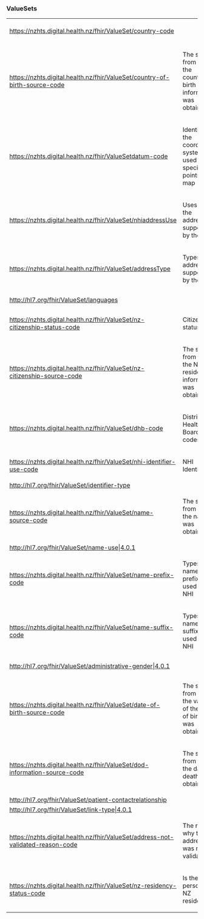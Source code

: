 <h3>ValueSets</h3>
<table class='table table-bordered table-condensed'>
<tr>
<td><a href="https://nzhts.digital.health.nz/fhir/ValueSet/country-code">https://nzhts.digital.health.nz/fhir/ValueSet/country-code</a> </td>
<td>  </td>
<td>
<div>Extension.extension.value[x]</div>
<div>Address.country</div>
<div>Patient.address.country</div>
</td>
</tr>
<tr>
<td><a href="ValueSet-country-of-birth-information-source.html">https://nzhts.digital.health.nz/fhir/ValueSet/country-of-birth-source-code</a> </td>
<td> <p>The source from which the country of birth information was obtained</p> </td>
<td>
</td>
</tr>
<tr>
<td><a href="ValueSet-Datum.html">https://nzhts.digital.health.nz/fhir/ValueSetdatum-code</a> </td>
<td> <p>Identifies the coordinate system used to specify points on a map</p> </td>
<td>
<div>Address.extension.extension.value[x]</div>
<div>Patient.address.extension.extension.value[x]</div>
</td>
</tr>
<tr>
<td><a href="ValueSet-nhi-address-use.html">https://nzhts.digital.health.nz/fhir/ValueSet/nhiaddressUse</a> </td>
<td> <p>Uses of the address supported by the NHI</p> </td>
<td>
<div>Address.use</div>
<div>Patient.address.use</div>
</td>
</tr>
<tr>
<td><a href="ValueSet-nhi-address-type.html">https://nzhts.digital.health.nz/fhir/ValueSet/addressType</a> </td>
<td> <p>Types of address supported by the NHI</p> </td>
<td>
<div>Address.type</div>
<div>Patient.address.type</div>
</td>
</tr>
<tr>
<td><a href="http://hl7.org/fhir/ValueSet/languages">http://hl7.org/fhir/ValueSet/languages</a> </td>
<td>  </td>
<td>
<div>Patient.language</div>
<div>Patient.communication.language</div>
</td>
</tr>
<tr>
<td><a href="ValueSet-citizenship-status.html">https://nzhts.digital.health.nz/fhir/ValueSet/nz-citizenship-status-code</a> </td>
<td> <p>Citizenship status</p> </td>
<td>
<div>Patient.extension.extension.value[x]</div>
</td>
</tr>
<tr>
<td><a href="ValueSet-nz-residency-information-source.html">https://nzhts.digital.health.nz/fhir/ValueSet/nz-citizenship-source-code</a> </td>
<td> <p>The source from which the NZ residency information was obtained</p> </td>
<td>
</td>
</tr>
<tr>
<td><a href="ValueSet-dhb.html">https://nzhts.digital.health.nz/fhir/ValueSet/dhb-code</a> </td>
<td> <p>District Health Board codes</p> </td>
<td>
<div>Patient.extension.value[x]</div>
</td>
</tr>
<tr>
<td><a href="ValueSet-NhiIdentifierUse.html">https://nzhts.digital.health.nz/fhir/ValueSet/nhi-identifier-use-code</a> </td>
<td> <p>NHI Identifier</p> </td>
<td>
<div>Patient.identifier.use</div>
<div>Patient.identifier.system</div>
</td>
</tr>
<tr>
<td><a href="http://hl7.org/fhir/ValueSet/identifier-type">http://hl7.org/fhir/ValueSet/identifier-type</a> </td>
<td>  </td>
<td>
<div>Patient.identifier.type</div>
</td>
</tr>
<tr>
<td><a href="ValueSet-name-information-source.html">https://nzhts.digital.health.nz/fhir/ValueSet/name-source-code</a> </td>
<td> <p>The source from which the name was obtained</p> </td>
<td>
<div>Patient.name.extension.value[x]</div>
</td>
</tr>
<tr>
<td><a href="http://hl7.org/fhir/ValueSet/name-use|4.0.1">http://hl7.org/fhir/ValueSet/name-use|4.0.1</a> </td>
<td>  </td>
<td>
<div>Patient.name.use</div>
</td>
</tr>
<tr>
<td><a href="ValueSet-nhi-name-prefix.html">https://nzhts.digital.health.nz/fhir/ValueSet/name-prefix-code</a> </td>
<td> <p>Types of name prefixes used by NHI</p> </td>
<td>
<div>Patient.name.prefix</div>
</td>
</tr>
<tr>
<td><a href="ValueSet-nhi-name-suffix.html">https://nzhts.digital.health.nz/fhir/ValueSet/name-suffix-code</a> </td>
<td> <p>Types of name suffixes used by  NHI</p> </td>
<td>
<div>Patient.name.suffix</div>
</td>
</tr>
<tr>
<td><a href="http://hl7.org/fhir/ValueSet/administrative-gender|4.0.1">http://hl7.org/fhir/ValueSet/administrative-gender|4.0.1</a> </td>
<td>  </td>
<td>
<div>Patient.gender</div>
<div>Patient.contact.gender</div>
</td>
</tr>
<tr>
<td><a href="ValueSet-dob-information-source.html">https://nzhts.digital.health.nz/fhir/ValueSet/date-of-birth-source-code</a> </td>
<td> <p>The source from which the value of the date of birth was obtained</p> </td>
<td>
<div>Patient.birthDate.extension.value[x]</div>
</td>
</tr>
<tr>
<td><a href="ValueSet-dod-information-source.html">https://nzhts.digital.health.nz/fhir/ValueSet/dod-information-source-code</a> </td>
<td> <p>The source from which the date of death was obtained</p> </td>
<td>
<div>Patient.deceased[x].extension.value[x]</div>
</td>
</tr>
<tr>
<td><a href="http://hl7.org/fhir/ValueSet/patient-contactrelationship">http://hl7.org/fhir/ValueSet/patient-contactrelationship</a> </td>
<td>  </td>
<td>
<div>Patient.contact.relationship</div>
</td>
</tr>
<tr>
<td><a href="http://hl7.org/fhir/ValueSet/link-type|4.0.1">http://hl7.org/fhir/ValueSet/link-type|4.0.1</a> </td>
<td>  </td>
<td>
<div>Patient.link.type</div>
</td>
</tr>
<tr>
<td><a href="ValueSet-AddressNotValidatedReason.html">https://nzhts.digital.health.nz/fhir/ValueSet/address-not-validated-reason-code</a> </td>
<td> <p>The reason why the address was not validated</p> </td>
<td>
<div>Extension.value[x]</div>
</td>
</tr>
<tr>
<td><a href="ValueSet-nz-residency-status.html">https://nzhts.digital.health.nz/fhir/ValueSet/nz-residency-status-code</a> </td>
<td> <p>Is the person a NZ resident</p> </td>
<td>
</td>
</tr>